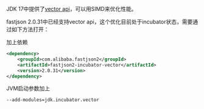 JDK 17中提供了[vector api](https://openjdk.org/jeps/426)，可以用SIMD来优化性能。

fastjson 2.0.31中已经支持vector api，这个优化目前处于incubator状态，需要通过如下方法打开：

加上依赖
```xml
<dependency>
    <groupId>com.alibaba.fastjson2</groupId>
    <artifactId>fastjson2-incubator-vector</artifactId>
    <version>2.0.31</version>
</dependency>
```

JVM启动参数加上
```shell
--add-modules=jdk.incubator.vector
```
